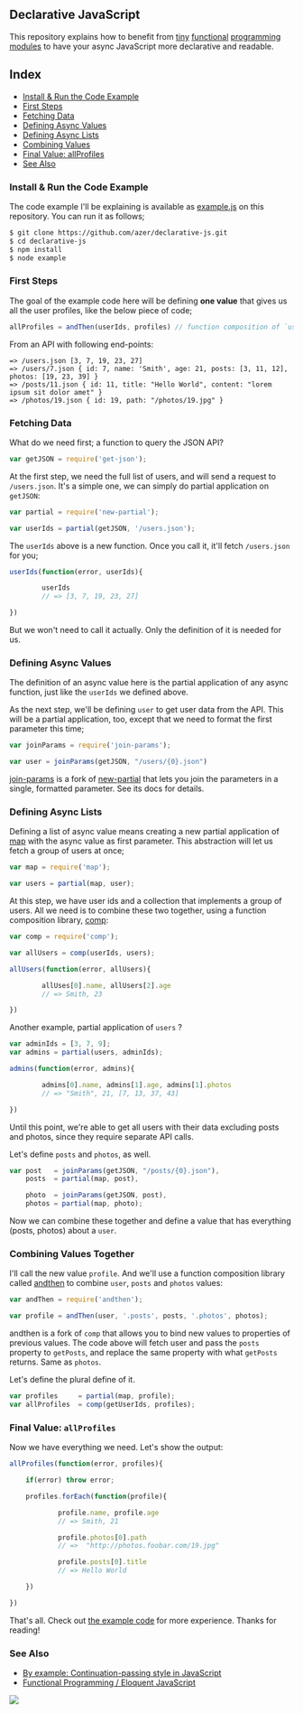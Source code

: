 ## Declarative JavaScript

This repository explains how to benefit from
[tiny](http://npm.im/new-partial)
[functional](http://npm.im/join-params)
[programming](http://npm.im/comp)
[modules](http://npm.im/and-then) to
have your async JavaScript more declarative and readable.

## Index

* [Install & Run the Code Example](#install)
* [First Steps](#first-steps)
* [Fetching Data](#fetching-data)
* [Defining Async Values](#async-values)
* [Defining Async Lists](#async-lists)
* [Combining Values](#combining-values)
* [Final Value: allProfiles](#final-value)
* [See Also](#see-also)

<a name="install"> </a>
### Install & Run the Code Example

The code example I'll be explaining is available as
[example.js](https://github.com/azer/declarative-js/blob/master/example.js)
on this repository. You can run it as follows;

```bash
$ git clone https://github.com/azer/declarative-js.git
$ cd declarative-js
$ npm install
$ node example
```

<a name="first-steps"></a>
### First Steps

The goal of the example code here will be defining **one value** that gives us all the user profiles, like the below piece of code;

```js
allProfiles = andThen(userIds, profiles) // function composition of `userIds` and `profiles`
```

From an API with following end-points:

```
=> /users.json [3, 7, 19, 23, 27]
=> /users/7.json { id: 7, name: 'Smith', age: 21, posts: [3, 11, 12], photos: [19, 23, 39] }
=> /posts/11.json { id: 11, title: "Hello World", content: "lorem ipsum sit dolor amet" }
=> /photos/19.json { id: 19, path: "/photos/19.jpg" }
```

<a name="fetching-data"></a>
### Fetching Data

What do we need first; a function to query the JSON API?

```js
var getJSON = require('get-json');
```

At the first step, we need the full list of users, and will send a request to `/users.json`.
It's a simple one, we can simply do partial application on `getJSON`:

```js
var partial = require('new-partial');

var userIds = partial(getJSON, '/users.json');
```

The `userIds` above is a new function. Once you call it, it'll fetch `/users.json` for you;

```js
userIds(function(error, userIds){

        userIds
        // => [3, 7, 19, 23, 27]

})
```

But we won't need to call it actually. Only the definition of it is needed for us.

<a name="async-values"></a>
### Defining Async Values

The definition of an async value here is the partial application of any async function, just like the `userIds` we
defined above.

As the next step, we'll be defining `user` to get user data from the API. This will be a partial application, 
too, except that we need to format the first parameter this time;

```js
var joinParams = require('join-params');

var user = joinParams(getJSON, "/users/{0}.json")
```

[join-params](http://npm.im/join-params) is a fork of [new-partial](http://npm.im/new-partial)
that lets you join the parameters in a single, formatted parameter. See its docs for details.

<a name="async-lists"></a>
### Defining Async Lists

Defining a list of async value means creating a new partial application of
[map](http://github.com/azer/map.js) with the async value as first parameter.
This abstraction will let us fetch a group of users at once;

```js
var map = require('map');

var users = partial(map, user);
```

At this step, we have user ids and a collection that implements a group of users. All we need is to combine these two together, using
a function composition library, [comp](http://npm.im/comp):

```js
var comp = require('comp');

var allUsers = comp(userIds, users);

allUsers(function(error, allUsers){

        allUses[0].name, allUsers[2].age
        // => Smith, 23

})

```

Another example, partial application of `users` ?

```js
var adminIds = [3, 7, 9];
var admins = partial(users, adminIds);

admins(function(error, admins){

        admins[0].name, admins[1].age, admins[1].photos
        // => "Smith", 21, [7, 13, 37, 43]

})
```

Until this point, we're able to get all users with their data excluding posts and photos, since they require
separate API calls.

Let's define `posts` and `photos`, as well.

```js
var post   = joinParams(getJSON, "/posts/{0}.json"),
    posts  = partial(map, post),

    photo  = joinParams(getJSON, post),
    photos = partial(map, photo);
```

Now we can combine these together and define a value that has everything (posts, photos) about a `user`.

<a name="combining-values"></a>
### Combining Values Together

I'll call the new value `profile`. And we'll use a function composition library called [andthen](http://npm.im/andthen)
to combine `user`, `posts` and `photos` values:

```js
var andThen = require('andthen');

var profile = andThen(user, '.posts', posts, '.photos', photos);
```

andthen is a fork of `comp` that allows you to bind new values to properties of previous values.
The code above will fetch user and pass the `posts` property to `getPosts`, and replace the same property with what
`getPosts` returns. Same as `photos`.

Let's define the plural define of it.

```js
var profiles     = partial(map, profile);
var allProfiles  = comp(getUserIds, profiles);
```

<a name="final-value"></a>
### Final Value: `allProfiles`

Now we have everything we need. Let's show the output:

```js
allProfiles(function(error, profiles){

    if(error) throw error;

    profiles.forEach(function(profile){

            profile.name, profile.age
            // => Smith, 21

            profile.photos[0].path
            // =>  "http://photos.foobar.com/19.jpg"

            profile.posts[0].title
            // => Hello World

    })

})
```

That's all. Check out [the example code](#install) for more experience. Thanks for reading!

<a name="see-also"></a>
### See Also

* [By example: Continuation-passing style in JavaScript](http://matt.might.net/articles/by-example-continuation-passing-style/)
* [Functional Programming / Eloquent JavaScript](http://eloquentjavascript.net/chapter6.html)

![](http://distilleryimage6.s3.amazonaws.com/b501b1409c1811e2af1622000a1fb845_6.jpg)
